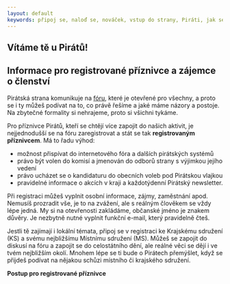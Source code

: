 ```yaml
---
layout: default
keywords: připoj se, naloď se, nováček, vstup do strany, Piráti, jak se přidat
---
```


## Vítáme tě u Pirátů!

## Informace pro registrované příznivce a zájemce o členství

Pirátská strana komunikuje na [fóru](https://forum.pirati.cz/), které je otevřené pro všechny, a proto se i ty můžeš podívat na to, co právě řešíme a jaké máme názory a postoje. Na zbytečné formality si nehrajeme, proto si všichni tykáme.

Pro příznivce Pirátů, kteří se chtějí více zapojit do našich aktivit, je nejjednodušší se na fóru zaregistrovat a stát se tak  **registrovaným příznivcem**. Má to řadu výhod:

- možnost přispívat do internetového fóra a dalších pirátských systémů
- právo být volen do komisí a jmenován do odborů strany s výjimkou jejího vedení
- právo ucházet se o kandidaturu do obecních voleb pod Pirátskou vlajkou
- pravidelné informace o akcích v kraji a každotýdenní Pirátský newsletter.

Při registraci můžeš vyplnit osobní informace, zájmy, zaměstnání apod. Nemusíš prozradit vše, je to na zvážení, ale s reálným člověkem se vždy lépe jedná. My si na otevřenosti zakládáme, občanské jméno je znakem důvěry. Je nezbytně nutné vyplnit funkční e-mail, který pravidelně čteš.

Jestli tě zajímají i lokální témata, připoj se v registraci ke Krajskému sdružení (KS) a svému nejbližšímu Místnímu sdružení (MS). Můžeš se zapojit do diskusí na fóru a zapojit se do celostátního dění, ale reálné věci se dějí i ve tvém nejbližším okolí. Mnohem lépe se ti bude o Pirátech přemýšlet, když se přijdeš podívat na nějakou schůzi místního či krajského sdružení.

**Postup pro registrované příznivce**
